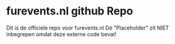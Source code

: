 # furevents.nl github Repo

Dit is de officiele repo voor furevents.nl
De "Placeholder" zit NIET inbegrepen omdat deze externe code bevat!

